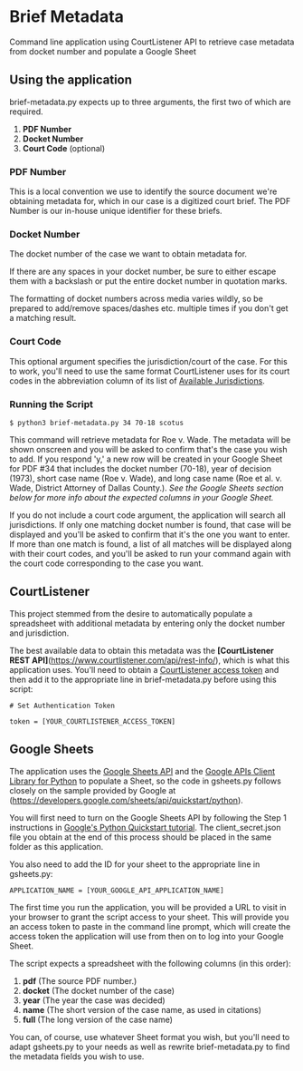 # Brief Metadata
Command line application using CourtListener API to retrieve case metadata from docket number and populate a Google Sheet

## Using the application
brief-metadata.py expects up to three arguments, the first two of which are required.
1. **PDF Number**
2. **Docket Number**
3. **Court Code** (optional)

### PDF Number
This is a local convention we use to identify the source document we're obtaining metadata for, which in our case is a digitized court brief. The PDF Number is our in-house unique identifier for these briefs.

### Docket Number
The docket number of the case we want to obtain metadata for.

If there are any spaces in your docket number, be sure to either escape them with a backslash or put the entire docket number in quotation marks.

The formatting of docket numbers across media varies wildly, so be prepared to add/remove spaces/dashes etc. multiple times if you don't get a matching result.

### Court Code
This optional argument specifies the jurisdiction/court of the case. For this to work, you'll need to use the same format CourtListener uses for its court codes in the abbreviation column of its list of [Available Jurisdictions](https://www.courtlistener.com/api/jurisdictions/).

### Running the Script
`$ python3 brief-metadata.py 34 70-18 scotus`

This command will retrieve metadata for Roe v. Wade. The metadata will be shown onscreen and you will be asked to confirm that's the case you wish to add. If you respond 'y,' a new row will be created in your Google Sheet for PDF #34 that includes the docket number (70-18), year of decision (1973), short case name (Roe v. Wade), and long case name (Roe et al. v. Wade, District Attorney of Dallas County.). _See the Google Sheets section below for more info about the expected columns in your Google Sheet._

If you do not include a court code argument, the application will search all jurisdictions. If only one matching docket number is found, that case will be displayed and you'll be asked to confirm that it's the one you want to enter. If more than one match is found, a list of all matches will be displayed along with their court codes, and you'll be asked to run your command again with the court code corresponding to the case you want.

## CourtListener
This project stemmed from the desire to automatically populate a spreadsheet with additional metadata by entering only the docket number and jurisdiction.

The best available data to obtain this metadata was the **[CourtListener REST API]**(https://www.courtlistener.com/api/rest-info/), which is what this application uses. You'll need to obtain a [CourtListener access token](https://www.courtlistener.com/sign-in/?next=/api/rest-info/) and then add it to the appropriate line in brief-metadata.py before using this script:

`# Set Authentication Token`

`token = [YOUR_COURTLISTENER_ACCESS_TOKEN]`

## Google Sheets
The application uses the [Google Sheets API](https://developers.google.com/sheets/api/) and the [Google APIs Client Library for Python](https://developers.google.com/api-client-library/python/start/installation) to populate a Sheet, so the code in gsheets.py follows closely on the sample provided by Google at (https://developers.google.com/sheets/api/quickstart/python).

You will first need to turn on the Google Sheets API by following the Step 1 instructions in [Google's Python Quickstart tutorial](https://developers.google.com/sheets/api/quickstart/python). The client_secret.json file you obtain at the end of this process should be placed in the same folder as this application.

You also need to add the ID for your sheet to the appropriate line in gsheets.py:

`APPLICATION_NAME = [YOUR_GOOGLE_API_APPLICATION_NAME]`

The first time you run the application, you will be provided a URL to visit in your browser to grant the script access to your sheet. This will provide you an access token to paste in the command line prompt, which will create the access token the application will use from then on to log into your Google Sheet.

The script expects a spreadsheet with the following columns (in this order):
1. **pdf** (The source PDF number.)
2. **docket** (The docket number of the case)
3. **year** (The year the case was decided)
4. **name** (The short version of the case name, as used in citations)
5. **full** (The long version of the case name)

You can, of course, use whatever Sheet format you wish, but you'll need to adapt gsheets.py to your needs as well as rewrite brief-metadata.py to find the metadata fields you wish to use.
